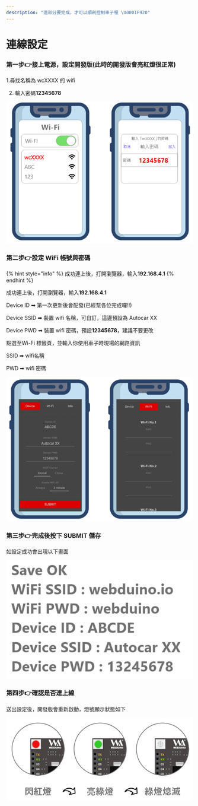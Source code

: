 ```yaml
---
description: "這部分要完成，才可以順利控制車子喔 \U0001F920"
---
```


# 連線設定

### 第一步👉接上電源，設定開發版\(此時的開發版會亮紅燈很正常\)

1.尋找名稱為 wcXXXX 的 wifi 

2. 輸入密碼**12345678**

![](.gitbook/assets/image%20%2814%29.png)

### 第二步👉設定 WiFi 帳號與密碼

{% hint style="info" %}
成功連上後，打開瀏覽器，輸入**192.168.4.1**
{% endhint %}

成功連上後，打開瀏覽器，輸入**192.168.4.1**

Device ID ➡ 第一次更新後會配發\(已經幫各位完成囉!!\)

Device SSID ➡ 裝置 wifi 名稱，可自訂，這邊預設為 Autocar XX

Device PWD ➡ 裝置 wifi 密碼，預設**12345678**，建議不要更改

點選至Wi-Fi 標籤頁，並輸入你使用車子時現場的網路資訊

SSID ➡ wifi名稱

PWD ➡ wifi 密碼

![](.gitbook/assets/image%20%281%29.png)

### 第三步👉完成後按下 SUBMIT 儲存

如設定成功會出現以下畫面

![](.gitbook/assets/image%20%287%29.png)

### 第四步👉確認是否連上線

送出設定後，開發版會重新啟動，燈號顯示狀態如下

![](.gitbook/assets/image%20%282%29.png)

